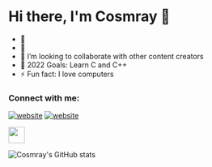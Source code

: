 # Hi there, I'm Cosmray 👋 

- 🔭 
- 🌱 
- 👯 I’m looking to collaborate with other content creators
- 🥅 2022 Goals: Learn C and C++
- ⚡ Fun fact: I love computers

### Connect with me:

[![website](./img/globe-light.svg)](https://github.com/Cosmray/)
[![website](e)](https://steamcommunity.com/id/cosmray)

<a href="link" >
  <img height="32" width="32" src="https://images-wixmp-ed30a86b8c4ca887773594c2.wixmp.com/f/77c46e0c-3538-4799-9cc7-8ae6308605fa/d7ujcvz-bb696641-0c72-4583-b66c-77997a69dc8e.png?token=eyJ0eXAiOiJKV1QiLCJhbGciOiJIUzI1NiJ9.eyJpc3MiOiJ1cm46YXBwOjdlMGQxODg5ODIyNjQzNzNhNWYwZDQxNWVhMGQyNmUwIiwic3ViIjoidXJuOmFwcDo3ZTBkMTg4OTgyMjY0MzczYTVmMGQ0MTVlYTBkMjZlMCIsImF1ZCI6WyJ1cm46c2VydmljZTpmaWxlLmRvd25sb2FkIl0sIm9iaiI6W1t7InBhdGgiOiIvZi83N2M0NmUwYy0zNTM4LTQ3OTktOWNjNy04YWU2MzA4NjA1ZmEvZDd1amN2ei1iYjY5NjY0MS0wYzcyLTQ1ODMtYjY2Yy03Nzk5N2E2OWRjOGUucG5nIn1dXX0.e6RzzCxzqveTsr4-IgL3DwvXFi3HmjXc3ZeVyl8MVNI" />
</a>


![Cosmray's GitHub stats](https://github-readme-stats.vercel.app/api?username=Cosmray&show_icons=true&theme=radical)
